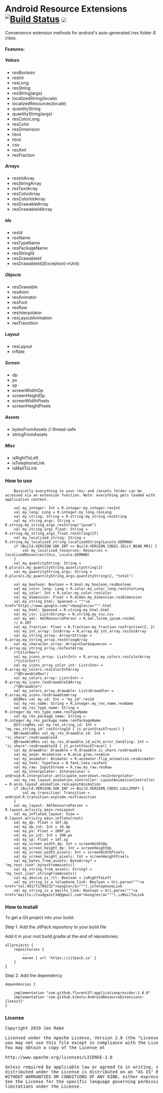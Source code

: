 # Android Resource Extensions [![Build Status](https://travis-ci.org/kibotu/AndroidResourceExtensions.svg?branch=master)](https://travis-ci.org/kibotu/AndroidResourceExtensions) [![](https://jitpack.io/v/kibotu/AndroidResourceExtensions.svg)](https://jitpack.io/#kibotu/AndroidResourceExtensions)

Convenience extension methods for android's auto-generated /res folder *R.* class.

#### Features:

##### Values

- resBoolean
- resInt
- resLong
- resString
- resString(args)
- localizedString(locale)
- localizedResources(locale)
- quantityString
- quantityString(args)
- resColorLong
- resColor
- resDimension
- html
- html
- csv
- resXml
- resFraction

##### Arrays

- resIntArray
- resStringArray
- resTextArray
- resColorArray
- resColorIntArray
- resDrawableArray
- resDrawableIdArray

##### Ids

- resId
- resName
- resTypeName
- resPackageName
- resStringId
- resDrawableId
- resDrawableId((Exception)->Unit)

##### Objects

- resDrawable
- resAnim
- resAnimator
- resFont
- resRaw
- resInterpolator
- resLayoutAnimation
- resTransition

##### Layout

- resLayout
- inflate

##### Screen

- dp
- px
- sp
- screenWidthDp
- screenHeightDp
- screenWidthPixels
- screenHeightPixels

##### Assets

- bytesFromAssets // thread-safe
- stringFromAssets

##### Misc

- isRightToLeft
- isTelephoneLink
- isMailToLink


### How to use

        Basically everything in your res/ and /assets folder can be accessed via an extension function. Note: everything gets loaded with application context.

        val my_integer: Int = R.integer.my_integer.resInt
        val my_long: Long = R.integer.my_long.resLong
        val my_string: String = R.string.my_string.resString
        val my_string_args: String = R.string.my_string_args.resString("ipsum")
        val my_string_args_float: String = R.string.my_string_args_float.resString(2f)
        val my_localized_string: String = R.string.my_localized_string.localizedString(Locale.GERMAN)
        if (Build.VERSION.SDK_INT >= Build.VERSION_CODES.JELLY_BEAN_MR1) {
            val my_localized_resources: Resources = localizedResources(this, Locale.GERMAN)
        }
        val my_quantityString: String = R.plurals.my_quantityString.quantityString(2)
        val my_quantityString_args: String = R.plurals.my_quantityString_args.quantityString(2, "total")

        val my_boolean: Boolean = R.bool.my_boolean.resBoolean
        val my_color_long: Long = R.color.my_color_long.resColorLong
        val my_color: Int = R.color.my_color.resColor
        val my_dimension: Float = R.dimen.my_dimension.resDimension
        val my_string_html: Spanned = """<a href="https://www.google.com/">Google</a>""".html
        val my_html: Spanned = R.string.my_html.html
        val my_csv: List<String> = R.string.my_csv.csv
        val my_xml: XmlResourceParser = R.xml.lorem_ipsum.resXml
        // 0.10f
        val my_fraction: Float = R.fraction.my_fraction.resFraction(2, 2)
        val my_int_array: IntArray = R.array.my_int_array.resIntArray
        val my_string_array: Array<String> = R.array.my_string_array.resStringArray
        val my_character_array: Array<CharSequence> = R.array.my_string_array.resTextArray
        /*ColorRes*/
        val my_icons_array: List<Int> = R.array.my_colors.resColorArray
        /*ColorInt*/
        val my_icons_array_color_int: List<Int> = R.array.my_colors.resColorIntArray
        /*@DrawableRes*/
        val my_colors_array: List<Int> = R.array.my_icons.resDrawableIdArray
        /*@Drawable*/
        val my_colors_array_drawable: List<Drawable> = R.array.my_icons.resDrawableArray
        @IdRes val my_id: Int = "my_id".resId
        val my_res_name: String = R.integer.my_res_name.resName
        val my_res_type_name: String = R.integer.my_res_type_name.resTypeName
        val my_res_package_name: String = R.integer.my_res_package_name.resPackageName
        @StringRes val my_res_string_id: Int = "my_res_string_id".resStringId { it.printStackTrace() }
        @DrawableRes val my_res_drawable_id: Int = "ic_share".resDrawableId
        @DrawableRes val my_res_drawable_id_with_error_handling: Int = "ic_share".resDrawableId { it.printStackTrace() }
        val my_drawable: Drawable = R.drawable.ic_share.resDrawable
        val my_anim: Animation = R.anim.grow.resAnim
        val my_animator: Animator = R.animator.flip_animation.resAnimator
        val my_font: Typeface = R.font.lato.resFont
        val my_raw: InputStream = R.raw.my_raw.resRaw
        val my_interpolator: Interpolator = android.R.interpolator.anticipate_overshoot.resInterpolator
        val my_res_layout_animation_controller: LayoutAnimationController = R.anim.layout_animation.resLayoutAnimation
        if (Build.VERSION.SDK_INT >= Build.VERSION_CODES.LOLLIPOP) {
            val my_transition: Transition = android.R.transition.explode.resTransition
        }
        val my_layout: XmlResourceParser = R.layout.activity_main.resLayout
        val my_inflated_layout: View = R.layout.activity_main.inflate(root)
        val my_dp: Float = 16f.dp
        val my_dp_int: Int = 16.dp
        val my_px: Float = 200f.px
        val my_px_int: Int = 200.px
        val my_sp: Float = 14f.sp
        val my_screen_width_dp: Int = screenWidthDp
        val my_screen_height_dp: Int = screenHeightDp
        val my_screen_width_pixels: Int = screenWidthPixels
        val my_screen_height_pixels: Int = screenHeightPixels
        val my_bytes_from_assets: ByteArray? = "my_text.json".bytesFromAssets()
        val my_string_from_assets: String? = "my_text.json".stringFromAssets()
        val my_device_is_rtl: Boolean = isRightToLeft
        val my_string_is_a_telephone_link: Boolean = Uri.parse("""<a href="tel:491771789232">Google</a>""").isTelephoneLink
        val my_string_is_a_mailto_link: Boolean = Uri.parse("""<a href="mailto:cloudgazer3d@gmail.com">Google</a>""").isMailToLink

###  How to install

To get a Git project into your build:

Step 1. Add the JitPack repository to your build file

Add it in your root build.gradle at the end of repositories:

	allprojects {
		repositories {
			...
			maven { url 'https://jitpack.io' }
		}
	}
Step 2. Add the dependency

	dependencies {

        implementation "com.github.florent37:applicationprovider:1.0.0"
        implementation 'com.github.kibotu:AndroidResourceExtensions:{latest}'
	}

### License
<pre>
Copyright 2019 Jan Rabe

Licensed under the Apache License, Version 2.0 (the "License");
you may not use this file except in compliance with the License.
You may obtain a copy of the License at

http://www.apache.org/licenses/LICENSE-2.0

Unless required by applicable law or agreed to in writing, software
distributed under the License is distributed on an "AS IS" BASIS,
WITHOUT WARRANTIES OR CONDITIONS OF ANY KIND, either express or implied.
See the License for the specific language governing permissions and
limitations under the License.
</pre>
